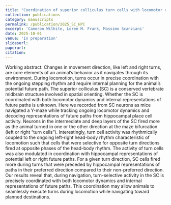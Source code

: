 ```yaml
---
title: "Coordination of superior colliculus turn cells with locomotor dynamics and hippocampal representations of future paths"
collection: publications
category: manuscripts
permalink: /publication/2025_SC_HPC
excerpt: 'Cameron Wilhite, Loren M. Frank, Massimo Scanziani'
date: 2025-10-01
venue: 'In preparation'
slidesurl:
paperurl:
citation:
---
```


Working abstract: Changes in movement direction, like left and right turns, are core elements of an animal’s behavior as it navigates through its environment. During locomotion, turns occur in precise coordination with the ongoing stepping rhythm and require internal planning for the animal’s potential future path. The superior colliculus (SC) is a conserved vertebrate midbrain structure involved in spatial orienting. Whether the SC is coordinated with both locomotor dynamics and internal representations of future paths is unknown. Here we recorded from SC neurons as mice navigated a Y-maze while tracking ongoing locomotor dynamics and decoding representations of future paths from hippocampal place cell activity. Neurons in the intermediate and deep layers of the SC fired more as the animal turned in one or the other direction at the maze bifurcation (left or right “turn cells”). Interestingly, turn cell activity was rhythmically coupled to the ongoing left-right head-body rhythm characteristic of locomotion such that cells that were selective for opposite turn directions fired at opposite phases of the head-body rhythm. The activity of turn cells was also modulated in coordination with hippocampal representations of potential left or right future paths. For a given turn direction, SC cells fired more during turns that were preceded by hippocampal representations of paths in their preferred direction compared to their non-preferred direction. Our results reveal that, during navigation, turn-selective activity in the SC is precisely coordinated with both locomotor dynamics and internal representations of future paths. This coordination may allow animals to seamlessly execute turns during locomotion while navigating toward planned destinations.

